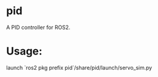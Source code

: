 # pid
A PID controller for ROS2.

# Usage:

launch \`ros2 pkg prefix pid\`/share/pid/launch/servo_sim.py
